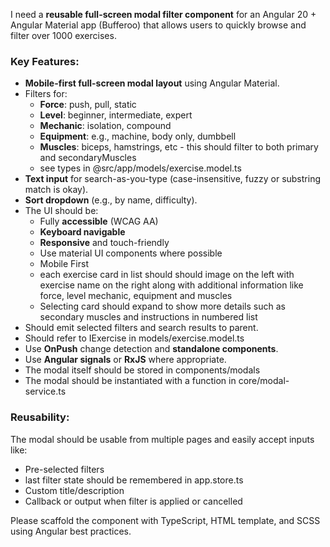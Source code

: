 I need a **reusable full-screen modal filter component** for an Angular 20 + Angular Material app (Bufferoo) that allows users to quickly browse and filter over 1000 exercises.

### Key Features:

- **Mobile-first full-screen modal layout** using Angular Material.
- Filters for:
  - **Force**: push, pull, static
  - **Level**: beginner, intermediate, expert
  - **Mechanic**: isolation, compound
  - **Equipment**: e.g., machine, body only, dumbbell
  - **Muscles**: biceps, hamstrings, etc - this should filter to both primary and secondaryMuscles
  - see types in @src/app/models/exercise.model.ts
- **Text input** for search-as-you-type (case-insensitive, fuzzy or substring match is okay).
- **Sort dropdown** (e.g., by name, difficulty).
- The UI should be:
  - Fully **accessible** (WCAG AA)
  - **Keyboard navigable**
  - **Responsive** and touch-friendly
  - Use material UI components where possible
  - Mobile First
  - each exercise card in list should should image on the left with exercise name on the right along with additional information like force, level mechanic, equipment and muscles
  - Selecting card should expand to show more details such as secondary muscles and instructions in numbered list
- Should emit selected filters and search results to parent.
- Should refer to IExercise in models/exercise.model.ts
- Use **OnPush** change detection and **standalone components**.
- Use **Angular signals** or **RxJS** where appropriate.
- The modal itself should be stored in components/modals
- The modal should be instantiated with a function in core/modal-service.ts

### Reusability:

The modal should be usable from multiple pages and easily accept inputs like:

- Pre-selected filters
- last filter state should be remembered in app.store.ts
- Custom title/description
- Callback or output when filter is applied or cancelled

Please scaffold the component with TypeScript, HTML template, and SCSS using Angular best practices.
